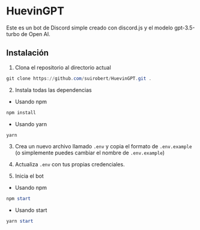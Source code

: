 # HuevinGPT
Este es un bot de Discord simple creado con discord.js y el modelo gpt-3.5-turbo de Open AI.

## Instalación

1. Clona el repositorio al directorio actual
```powershell
git clone https://github.com/suirobert/HuevinGPT.git .
```
2. Instala todas las dependencias

- Usando npm
```powershell
npm install
```

- Usando yarn
```powershell
yarn
```
3. Crea un nuevo archivo llamado `.env` y copia el formato de `.env.example` (o simplemente puedes cambiar el nombre de `.env.example`)

4. Actualiza `.env` con tus propias credenciales.

5. Inicia el bot

- Usando npm
```powershell
npm start
```

- Usando start
```powershell
yarn start
```
